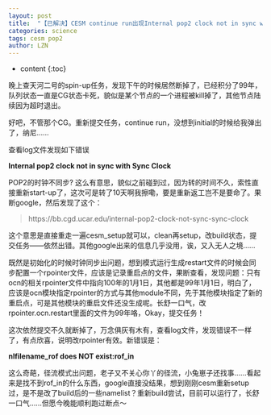 ```yaml
---
layout: post
title:  "【已解决】CESM continue run出现Internal pop2 clock not in sync with Sync Clock的问题" 
categories: science
tags: cesm pop2
author: LZN
---
```


* content
{:toc}

晚上查天河二号的spin-up任务，发现下午的时候居然断掉了，已经积分了99年，队列状态一直是CG状态卡死，貌似是某个节点的一个进程被kill掉了，其他节点陆续因为超时退出。

好吧，不管那个CG。重新提交任务，continue run，没想到initial的时候给我弹出了，纳尼……

查看log文件发现如下错误

<strong>Internal pop2 clock not in sync with Sync Clock</strong>

POP2的时钟不同步? 这么有意思，貌似之前碰到过，因为转的时间不久，索性直接重新start-up了，这次可是转了10天啊我擦嘞，要是重新返工岂不是要命了。果断google，然后发现了这个：
<blockquote>https://bb.cgd.ucar.edu/internal-pop2-clock-not-sync-sync-clock</blockquote>
这个意思是直接重走一遍cesm_setup就可以，clean再setup，改build状态，提交任务——依然出错。其他google出来的信息几乎没用，诶，又入无人之境……

既然是初始化的时候时钟同步出问题，想到模式运行生成restart文件的时候会同步配置一个rpointer文件，应该是记录重启点的文件，果断查看，发现问题：只有ocn的相关rpointer文件中指向100年的1月1日，其他都是99年1月1日，明白了，应该是ocn模块指定rpointer的方式与其他module不同，先于其他模块指定了新的重启点，可是其他模块的重启文件还没生成呢。长舒一口气，改rpointer.ocn.restart里面的文件为99年咯，Okay，提交任务！

这次依然提交不久就断掉了，万念俱灰有木有，查看log文件，发现错误不一样了，有点欣喜，说明改rpointer有效。新错误是：

<strong>nlfilename_rof does NOT exist:rof_in</strong>

这么奇葩，径流模式出问题，老子又不关心你丫的径流，小兔崽子还找事……看起来是找不到rof_in的什么东西，google直接没结果，想到刚刚cesm重新setup过，是不是改了build后的一些namelist？重新build尝试，目前可以运行了，长舒一口气……但愿今晚能顺利跑过断点～
